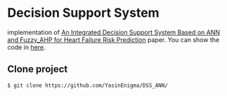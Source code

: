 # Decision Support System 
implementation of [An Integrated Decision Support System Based on ANN and Fuzzy_AHP for Heart Failure Risk Prediction](https://www.sciencedirect.com/science/article/abs/pii/S0957417416305516) paper. You can show the code in [here](https://nbviewer.jupyter.org/github/YasinEnigma/DSS_ANN/blob/main/Cleveland%20Heart%20Disease%20Dataset%20Analysis.ipynb).


## Clone project 
```
$ git clone https://github.com/YasinEnigma/DSS_ANN/

```

